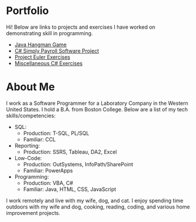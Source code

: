# Portfolio
Hi! Below are links to projects and exercises I have worked on demonstrating skill in programming. 

- [Java Hangman Game](https://github.com/jdcollier136/JavaGame)
- [C# Simply Payroll Software Project](https://github.com/jdcollier136/Simple-Payroll-Software)
- [Project Euler Exercises](https://github.com/jdcollier136/Project-Euler-Algorithms)
- [Miscellaneous C# Exercises](https://github.com/jdcollier136/CSharp-Projects)

# About Me
I work as a Software Programmer for a Laboratory Company in the Western United States. I hold a B.A. from Boston College. Below are a list of my tech skills/competencies: 
- SQL: 
  - Production: T-SQL, PL/SQL
  - Familiar: CCL
- Reporting: 
  - Production: SSRS, Tableau, DA2, Excel
- Low-Code:
  - Production: OutSystems, InfoPath/SharePoint
  - Familiar: PowerApps
- Programming:
  - Production: VBA, C#
  - Familiar: Java, HTML, CSS, JavaScript

I work remotely and live with my wife, dog, and cat. I enjoy spending time outdoors with my wife and dog, cooking, reading, coding, and various home improvement projects.
